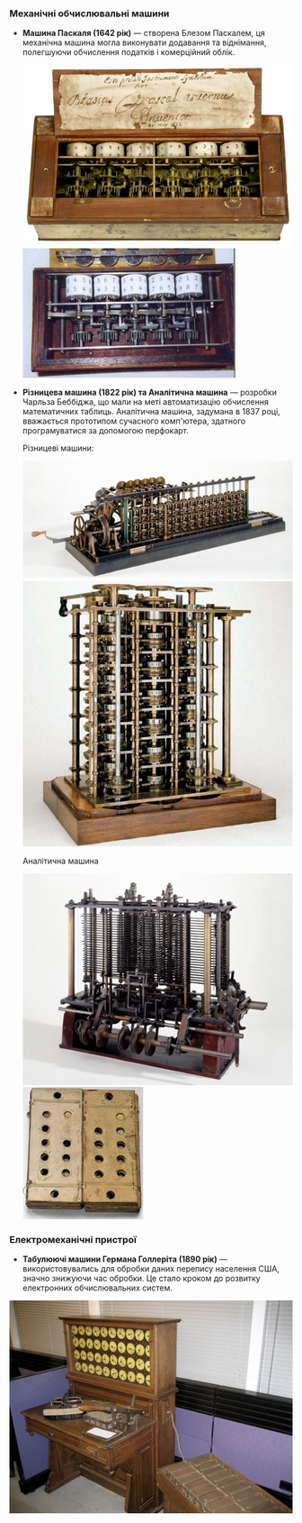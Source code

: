 ### Механічні обчислювальні машини

- **Машина Паскаля (1642 рік)** — створена Блезом Паскалем, ця механічна машина могла виконувати додавання та віднімання, полегшуючи обчислення податків і комерційний облік.

  <img src="./img/машина паскаля.jpg" style="zoom: 100%;" />

  <img src="./img/машина паскаля2.jpg" style="zoom:100%;" />

- **Різницева машина (1822 рік) та Аналітична машина** — розробки Чарльза Беббіджа, що мали на меті автоматизацію обчислення математичних таблиць. Аналітична машина, задумана в 1837 році, вважається прототипом сучасного комп'ютера, здатного програмуватися за допомогою перфокарт. 

  

  Різницеві машини:

  <img src="./img/разностная машина.jpg" style="zoom:100%;" />

  <img src="./img/разностная машина2.jpg" style="zoom:100%;" />

  Аналітична машина

  <img src="./img/аналитическая машина.jpg" style="zoom: 100%;" />

  <img src=".\img\разностная_машина_перфокарта.jpg" alt="разностная_машина_перфокарта" style="zoom:100%;" />



### Електромеханічні пристрої

- **Табулюючі машини Германа Голлеріта (1890 рік)** — використовувались для обробки даних перепису населення США, значно знижуючи час обробки. Це стало кроком до розвитку електронних обчислювальних систем.

<img src="./img/табулятор1890.jpg" style="zoom: 100%;" />
